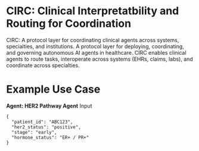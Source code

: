 # CIRC: Clinical Interpretatbility and Routing for Coordination

CIRC: A protocol layer for coordinating clinical agents across systems, specialties, and institutions. A protocol layer for deploying, coordinating, and governing autonomous AI agents in healthcare. CIRC enables clinical agents to route tasks, interoperate across systems (EHRs, claims, labs), and coordinate across specialties. 

# Example Use Case

**Agent: HER2 Pathway Agent**
Input
```
{
  "patient_id": "ABC123",
  "her2_status": "positive",
  "stage": "early",
  "hormone_status": "ER+ / PR+"
}
```
